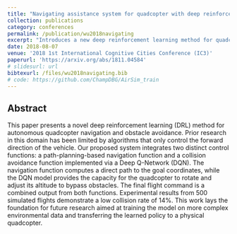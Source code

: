 ```yaml
---
title: "Navigating assistance system for quadcopter with deep reinforcement learning"
collection: publications
category: conferences
permalink: /publication/wu2018navigating
excerpt: "Introduces a new deep reinforcement learning method for quadcopters to navigate around obstacles."
date: 2018-08-07
venue: '2018 1st International Cognitive Cities Conference (IC3)'
paperurl: 'https://arxiv.org/abs/1811.04584'
# slidesurl: url
bibtexurl: /files/wu2018navigating.bib
# code: https://github.com/ChampDBG/AirSim_train
---
```


## Abstract

This paper presents a novel deep reinforcement learning (DRL) method for autonomous quadcopter navigation and obstacle avoidance. Prior research in this domain has been limited by algorithms that only control the forward direction of the vehicle. Our proposed system integrates two distinct control functions: a path-planning-based navigation function and a collision avoidance function implemented via a Deep Q-Network (DQN). The navigation function computes a direct path to the goal coordinates, while the DQN model provides the capacity for the quadcopter to rotate and adjust its altitude to bypass obstacles. The final flight command is a combined output from both functions. Experimental results from 500 simulated flights demonstrate a low collision rate of 14%. This work lays the foundation for future research aimed at training the model on more complex environmental data and transferring the learned policy to a physical quadcopter.
